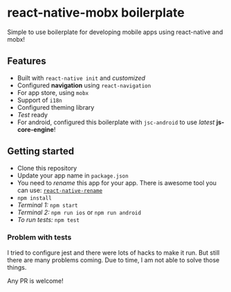 # react-native-mobx boilerplate

Simple to use boilerplate for developing mobile apps using react-native and mobx!

## Features
 - Built with `react-native init` and *customized*
 - Configured **navigation** using `react-navigation`
 - For app store, using `mobx`
 - Support of `i18n`
 - Configured theming library
 - *Test* ready
 - For android, configured this boilerplate with `jsc-android` to use *latest* __js-core-engine__!
 
## Getting started
  - Clone this repository
  - Update your app name in `package.json`
  - You need to *rename* this app for your app. There is awesome tool you can use: [`react-native-rename`](https://www.npmjs.com/package/react-native-rename)
  - `npm install`
  - *Terminal 1:* `npm start`
  - *Terminal 2:* `npm run ios` or `npm run android`
  - *To run tests:* `npm test`

### Problem with tests
I tried to configure jest and there were lots of hacks to make it run. But still there are many problems coming. Due to time, I am not able to solve those things.

Any PR is welcome!